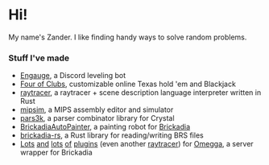 # Hi!

My name's Zander. I like finding handy ways to solve random problems.

### Stuff I've made

* [Engauge](https://engau.ge/), a Discord leveling bot
* [Four of Clubs](https://4of.club/), customizable online Texas hold 'em and Blackjack
* [raytracer](https://github.com/voximity/raytracer), a raytracer + scene description language interpreter written in Rust
* [mipsim](https://github.com/voximity/mipsim), a MIPS assembly editor and simulator
* [pars3k](https://github.com/voximity/pars3k), a parser combinator library for Crystal
* [BrickadiaAutoPainter](https://github.com/brickadia-community/BrickadiaAutoPainter), a painting robot for [Brickadia](https://brickadia.com/)
* [brickadia-rs](https://github.com/brickadia-community/brickadia-rs), a Rust library for reading/writing BRS files
* [Lots](https://github.com/voximity/omegga-teleports) [and](https://github.com/voximity/omegga-behind-you) [lots](https://github.com/voximity/omegga-behind-you) [of](https://github.com/voximity/omegga-hints) [plugins](https://github.com/voximity/omegga-mail) (even another [raytracer](https://github.com/voximity/omegga-raytracer-cr)) for [Omegga](https://github.com/brickadia-community/omegga), a server wrapper for Brickadia
